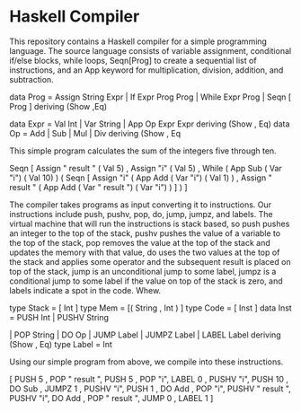 # Haskell Compiler 

This repository contains a Haskell compiler for a simple programming language. The source language consists of variable assignment, conditional if/else blocks, while loops, Seqn[Prog] to create a sequential list of instructions, and an App keyword for multiplication, division, addition, and subtraction. 

data Prog
= Assign String Expr
| If Expr Prog Prog
| While Expr Prog
| Seqn [ Prog ]
  deriving (Show ,Eq)

data Expr
= Val Int
| Var String
| App Op Expr Expr
deriving (Show , Eq)
data Op = Add | Sub | Mul | Div deriving (Show , Eq

This simple program calculates the sum of the integers five through ten.

Seqn
  [ Assign " result " ( Val 5) ,
  Assign "i" ( Val 5) ,
  While
    ( App Sub ( Var "i") ( Val 10) )
    ( Seqn
      [ Assign "i" ( App Add ( Var "i") ( Val 1) ) ,
        Assign " result " ( App Add ( Var " result ") ( Var "i") )
      ]
    )
]



The compiler takes programs as input converting it to instructions. Our instructions include push, pushv, pop, do, jump, jumpz, and labels. The virtual machine that will run the instructions is stack based, so push pushes an integer to the top of the stack, pushv pushes the value of a variable to the top of the stack, pop removes the value at the top of the stack and updates the memory with that value, do uses the two values at the top of the stack and applies some operator and the subsequent result is placed on top of the stack, jump is an unconditional jump to some label, jumpz is a conditional jump to some label if the value on top of the stack is zero, and labels indicate a spot in the code. Whew.




type Stack = [ Int ]
type Mem = [( String , Int ) ]
type Code = [ Inst ]
data Inst
= PUSH Int
| PUSHV String

| POP String
| DO Op
| JUMP Label
| JUMPZ Label
| LABEL Label
deriving (Show , Eq)
type Label = Int

Using our simple program from above, we compile into these instructions.

[ PUSH 5 , POP " result ",
  PUSH 5 , POP "i",
  LABEL 0 ,
  PUSHV "i",
  PUSH 10 ,
  DO Sub ,
  JUMPZ 1 ,
  PUSHV "i",
  PUSH 1 ,
  DO Add ,
  POP "i",
  PUSHV " result ",
  PUSHV "i",
  DO Add ,
  POP " result ",
  JUMP 0 ,
  LABEL 1
]










